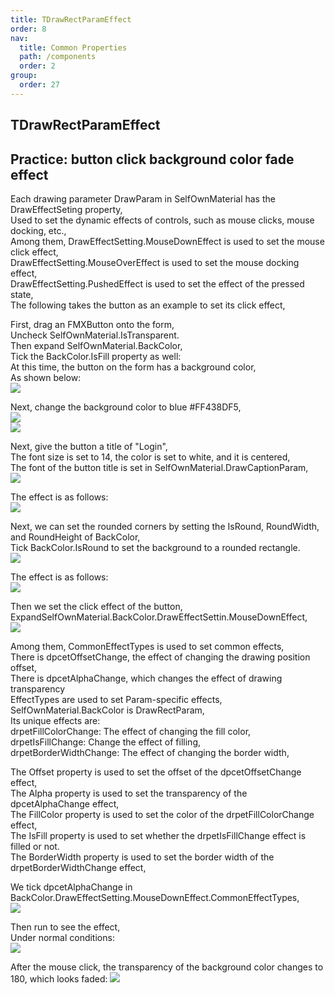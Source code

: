 ```yaml
---
title: TDrawRectParamEffect
order: 8
nav:
  title: Common Properties
  path: /components
  order: 2
group:
  order: 27
---
```


## TDrawRectParamEffect



## Practice: button click background color fade effect

Each drawing parameter DrawParam in SelfOwnMaterial has the DrawEffectSeting property,  
Used to set the dynamic effects of controls, such as mouse clicks, mouse docking, etc.,  
Among them, DrawEffectSetting.MouseDownEffect is used to set the mouse click effect,  
DrawEffectSetting.MouseOverEffect is used to set the mouse docking effect,  
DrawEffectSetting.PushedEffect is used to set the effect of the pressed state,  
The following takes the button as an example to set its click effect,  
 
First, drag an FMXButton onto the form,  
Uncheck SelfOwnMaterial.IsTransparent.  
Then expand SelfOwnMaterial.BackColor,   
Tick the BackColor.IsFill property as well:  
At this time, the button on the form has a background color,  
As shown below:  
![](http://www.orangeui.cn/orangeuiblog/OrangeUI/1.3.OrangeUI%E6%8E%A7%E4%BB%B6%E4%BD%BF%E7%94%A8%E5%9F%BA%E7%A1%80(%E7%A4%BA%E4%BE%8B3%20%E8%AE%BE%E7%BD%AE%E6%8E%A7%E4%BB%B6%E7%82%B9%E5%87%BB%E6%95%88%E6%9E%9C1).files/image001.png)

Next, change the background color to blue #FF438DF5,  
![](http://www.orangeui.cn/orangeuiblog/OrangeUI/1.3.OrangeUI%E6%8E%A7%E4%BB%B6%E4%BD%BF%E7%94%A8%E5%9F%BA%E7%A1%80(%E7%A4%BA%E4%BE%8B3%20%E8%AE%BE%E7%BD%AE%E6%8E%A7%E4%BB%B6%E7%82%B9%E5%87%BB%E6%95%88%E6%9E%9C1).files/image003.png)  
![](http://www.orangeui.cn/orangeuiblog/OrangeUI/1.3.OrangeUI%E6%8E%A7%E4%BB%B6%E4%BD%BF%E7%94%A8%E5%9F%BA%E7%A1%80(%E7%A4%BA%E4%BE%8B3%20%E8%AE%BE%E7%BD%AE%E6%8E%A7%E4%BB%B6%E7%82%B9%E5%87%BB%E6%95%88%E6%9E%9C1).files/image005.png)


Next, give the button a title of "Login",  
The font size is set to 14, the color is set to white, and it is centered,  
The font of the button title is set in SelfOwnMaterial.DrawCaptionParam,  
![](http://www.orangeui.cn/orangeuiblog/OrangeUI/1.3.OrangeUI%E6%8E%A7%E4%BB%B6%E4%BD%BF%E7%94%A8%E5%9F%BA%E7%A1%80(%E7%A4%BA%E4%BE%8B3%20%E8%AE%BE%E7%BD%AE%E6%8E%A7%E4%BB%B6%E7%82%B9%E5%87%BB%E6%95%88%E6%9E%9C1).files/image007.png)

The effect is as follows:  
![](http://www.orangeui.cn/orangeuiblog/OrangeUI/1.3.OrangeUI%E6%8E%A7%E4%BB%B6%E4%BD%BF%E7%94%A8%E5%9F%BA%E7%A1%80(%E7%A4%BA%E4%BE%8B3%20%E8%AE%BE%E7%BD%AE%E6%8E%A7%E4%BB%B6%E7%82%B9%E5%87%BB%E6%95%88%E6%9E%9C1).files/image009.png)

Next, we can set the rounded corners by setting the IsRound, RoundWidth, and RoundHeight of BackColor,  
Tick BackColor.IsRound to set the background to a rounded rectangle.  
![](http://www.orangeui.cn/orangeuiblog/OrangeUI/1.3.OrangeUI%E6%8E%A7%E4%BB%B6%E4%BD%BF%E7%94%A8%E5%9F%BA%E7%A1%80(%E7%A4%BA%E4%BE%8B3%20%E8%AE%BE%E7%BD%AE%E6%8E%A7%E4%BB%B6%E7%82%B9%E5%87%BB%E6%95%88%E6%9E%9C1).files/image011.png)

The effect is as follows:  
![](http://www.orangeui.cn/orangeuiblog/OrangeUI/1.3.OrangeUI%E6%8E%A7%E4%BB%B6%E4%BD%BF%E7%94%A8%E5%9F%BA%E7%A1%80(%E7%A4%BA%E4%BE%8B3%20%E8%AE%BE%E7%BD%AE%E6%8E%A7%E4%BB%B6%E7%82%B9%E5%87%BB%E6%95%88%E6%9E%9C1).files/image013.png)
  
Then we set the click effect of the button,  
ExpandSelfOwnMaterial.BackColor.DrawEffectSettin.MouseDownEffect,  
![](http://www.orangeui.cn/orangeuiblog/OrangeUI/1.3.OrangeUI%E6%8E%A7%E4%BB%B6%E4%BD%BF%E7%94%A8%E5%9F%BA%E7%A1%80(%E7%A4%BA%E4%BE%8B3%20%E8%AE%BE%E7%BD%AE%E6%8E%A7%E4%BB%B6%E7%82%B9%E5%87%BB%E6%95%88%E6%9E%9C1).files/image015.png)

Among them, CommonEffectTypes is used to set common effects,  
There is dpcetOffsetChange, the effect of changing the drawing position offset,  
There is dpcetAlphaChange, which changes the effect of drawing transparency  
EffectTypes are used to set Param-specific effects,  
SelfOwnMaterial.BackColor is DrawRectParam,  
Its unique effects are:  
drpetFillColorChange: The effect of changing the fill color,  
drpetIsFillChange: Change the effect of filling,  
drpetBorderWidthChange: The effect of changing the border width,  
   
The Offset property is used to set the offset of the dpcetOffsetChange effect,  
The Alpha property is used to set the transparency of the dpcetAlphaChange effect,  
The FillColor property is used to set the color of the drpetFillColorChange effect,  
The IsFill property is used to set whether the drpetIsFillChange effect is filled or not.  
The BorderWidth property is used to set the border width of the drpetBorderWidthChange effect,  
 
We tick dpcetAlphaChange in BackColor.DrawEffectSetting.MouseDownEffect.CommonEffectTypes,  
![](http://www.orangeui.cn/orangeuiblog/OrangeUI/1.3.OrangeUI%E6%8E%A7%E4%BB%B6%E4%BD%BF%E7%94%A8%E5%9F%BA%E7%A1%80(%E7%A4%BA%E4%BE%8B3%20%E8%AE%BE%E7%BD%AE%E6%8E%A7%E4%BB%B6%E7%82%B9%E5%87%BB%E6%95%88%E6%9E%9C1).files/image017.png)

Then run to see the effect,  
Under normal conditions:  
![](http://www.orangeui.cn/orangeuiblog/OrangeUI/1.3.OrangeUI%E6%8E%A7%E4%BB%B6%E4%BD%BF%E7%94%A8%E5%9F%BA%E7%A1%80(%E7%A4%BA%E4%BE%8B3%20%E8%AE%BE%E7%BD%AE%E6%8E%A7%E4%BB%B6%E7%82%B9%E5%87%BB%E6%95%88%E6%9E%9C1).files/image019.png)

After the mouse click, the transparency of the background color changes to 180, which looks faded: 
![](http://www.orangeui.cn/orangeuiblog/OrangeUI/1.3.OrangeUI%E6%8E%A7%E4%BB%B6%E4%BD%BF%E7%94%A8%E5%9F%BA%E7%A1%80(%E7%A4%BA%E4%BE%8B3%20%E8%AE%BE%E7%BD%AE%E6%8E%A7%E4%BB%B6%E7%82%B9%E5%87%BB%E6%95%88%E6%9E%9C1).files/image021.png)



